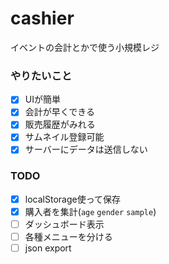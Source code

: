 # cashier
イベントの会計とかで使う小規模レジ

### やりたいこと
- [x] UIが簡単
- [x] 会計が早くできる
- [x] 販売履歴がみれる
- [x] サムネイル登録可能
- [x] サーバーにデータは送信しない

### TODO
- [x] localStorage使って保存
- [x] 購入者を集計(`age` `gender` `sample`)
- [ ] ダッシュボード表示
- [ ] 各種メニューを分ける
- [ ] json export
